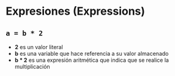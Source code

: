 # Expresiones (Expressions)

## `a = b * 2`

* **2** es un valor literal
* **b** es una variable que hace referencia a su valor almacenado
* **b * 2** es una expresión aritmética que indica que se realice la multiplicación

